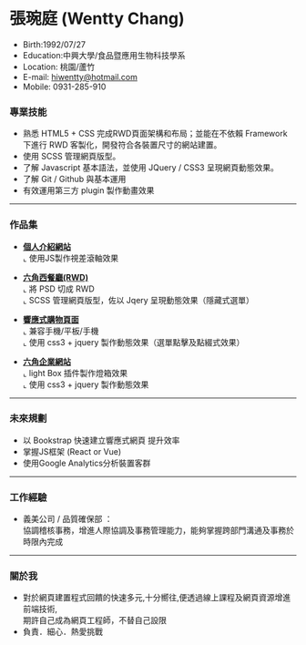 # 張琬庭 (Wentty Chang)
- Birth:1992/07/27
- Education:中興大學/食品暨應用生物科技學系
- Location: 桃園/蘆竹
- E-mail: hiwentty@hotmail.com
- Mobile: 0931-285-910

### 專業技能
- 熟悉 HTML5 + CSS 完成RWD頁面架構和布局；並能在不依賴 Framework 下進行 RWD 客製化，開發符合各裝置尺寸的網站建置。
- 使用 SCSS 管理網頁版型。 
- 了解 Javascript 基本語法，並使用 JQuery / CSS3 呈現網頁動態效果。
- 了解 Git / Github 與基本運用
- 有效運用第三方 plugin 製作動畫效果
<hr>

### 作品集 

- <a href="https://hiwentty.github.io/" target="_blank"><B>個人介紹網站</B></a> <BR>
  ⌞ 使用JS製作視差滾軸效果

- <a href="https://hiwentty.github.io/hexburger/index.html" target="_blank"><B>六角西餐廳(RWD)</B></a> <BR>
  ⌞ 將 PSD 切成 RWD <BR>
  ⌞ SCSS 管理網頁版型，佐以 Jqery 呈現動態效果（隱藏式選單）<BR>

- <a href="https://hiwentty.github.io/hexburger/shopcar.html" target="_blank"><B>響應式購物頁面</B></a> <BR>
  ⌞ 兼容手機/平板/手機<BR>
  ⌞ 使用 css3 + jquery 製作動態效果（選單點擊及點綴式效果）<BR>

- <a href="http://www.yangmei.ehrhotel.com/act/2016_Lovers/" target="_blank"><B>六角企業網站</B></a> <BR>
  ⌞ light Box 插件製作燈箱效果<BR>
  ⌞ 使用 css3 + jquery 製作動態效果<BR>
<hr>

### 未來規劃
- 以 Bookstrap 快速建立響應式網頁 提升效率
- 掌握JS框架 (React or Vue)
- 使用Google Analytics分析裝置客群
<hr>


### 工作經驗 
-  義美公司 / 品質確保部 ： <br>
    <span>協調稽核事務，增進人際協調及事務管理能力，能夠掌握跨部門溝通及事務於時限內完成</span><BR>
<hr>

### 關於我
- 對於網頁建置程式回饋的快速多元,十分嚮往,便透過線上課程及網頁資源增進前端技術,<BR>
  期許自己成為網頁工程師，不替自己設限<BR>
- 負責．細心．熱愛挑戰<BR>


